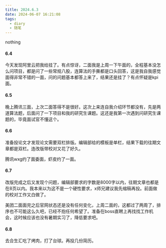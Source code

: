 ```yaml
---
title: 2024.6.3
date: 2024-06-07 16:21:08
tags:
  - diary
  - 随笔
---
```




nothing

<!--more-->

#### 6.4

今天发现阿里云把我给挂了。有点惊讶，二面我是上周一下午面的，全程基本没怎么问项目，都是问了一些常规八股，连算法的手撕都是口头回答，这是我自我感觉面得非常不错的一面，问的问题基本都答上来了，结果还是挂了？有点怀疑是kpi面。

#### 6.5

晚上腾讯三面，上次二面答得不是很好。这次上来连自我介绍环节都没有，先是两道算法题，后面问了一下项目和我的研究生课题。这还是我第一次遇到问研究生课题的，毕竟面试官不懂这个。

#### 6.6

准备投论文才发现论文需要双栏排版。编辑部给的模板是单栏，结果下载的往期文章都是双栏。连改版带校对又花了好久。

腾讯wxg约了面委面，虾皮约了一面。

#### 6.7

改版完成之后又发现个问题，编辑部要求的字数是8000字以内，往期文章也都是在8页以内。我本来以为这不是一个硬性要求，x师兄建议我先缩稿再投。前面做的校对工作又白做了。

美团二面面完之后官网状态还是没有任何变化，上周二面的，这都过了两周了，排序也不可能这么久吧，已经不抱任何希望了。准备在boss直聘上再找找工作机会，这时候应该也没有暑期实习了，降低要求吧。

#### 6.8

去合生汇吃了烤肉，打了台球。再投几份简历。

